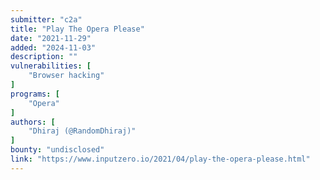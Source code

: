 ```yaml
---
submitter: "c2a"
title: "Play The Opera Please"
date: "2021-11-29"
added: "2024-11-03"
description: ""
vulnerabilities: [
    "Browser hacking"
]
programs: [
    "Opera"
]
authors: [
    "Dhiraj (@RandomDhiraj)"
]
bounty: "undisclosed"
link: "https://www.inputzero.io/2021/04/play-the-opera-please.html"
---
```




